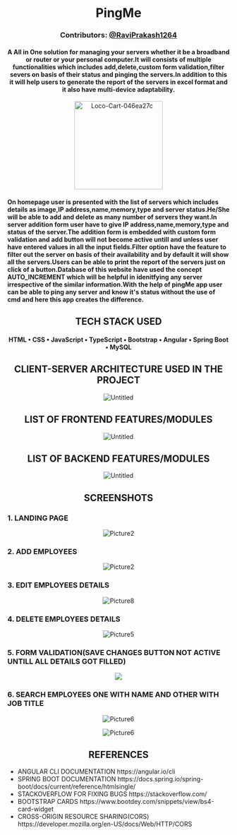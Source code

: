 <h1 align="center" style="">PingMe</h1>
<h3 align="center" style="">Contributors: <a href="https://github.com/RaviPrakash1264">@RaviPrakash1264</a></h3>
<h4 align="center">A All in One solution for managing your servers whether it be a broadband or router or your personal computer.It will consists of multiple functionalities which includes add,delete,custom form validation,filter severs on basis of their status and pinging the servers.In addition to this it will help users to generate the report of the servers in excel format and it also have multi-device adaptability.
</h4>
<p align="center">
<img src="https://i.ibb.co/FJKG2mH/954872.png" alt="Loco-Cart-046ea27c" height="200" width="200">
</p>
<h4>
On homepage user is presented with the list of servers which includes details as image,IP address,name,memory,type and server status.He/She will be able to add and delete  as many number of servers they want.In server addition form user have to give IP address,name,memory,type and status of the server.The addition form is embedded with custom form validation and add button will not become active untill and unless user have entered values in all the input fields.Filter option  have the feature to filter out the server on basis of their availability and by default it will show all the servers.Users can be able to print the report of the servers just on click of a button.Database of this website have used the concept AUTO_INCREMENT which will be helpful in idenitfying any server irrespective of the similar information.With the help of pingMe app user can be able to ping any server and know it's status without the use of cmd and here this app creates the difference. 
</h4>


<h2 align="center">TECH STACK USED</h2>
<h4 align="center">
HTML • CSS • JavaScript • TypeScript • Bootstrap • Angular • Spring Boot • MySQL
</h4>
<h2 align="center">CLIENT-SERVER ARCHITECTURE USED IN THE PROJECT</h2>
<p align="center">
<img src="https://i.ibb.co/ZLsGST0/Screenshot-2023-04-01-010831.jpg" alt="Untitled" border="0">
</p>
<h2 align="center">LIST OF FRONTEND FEATURES/MODULES</h2>
<p align="center">
<img src="https://i.ibb.co/Hg63gf6/Screenshot-2023-03-28-015704.jpg" alt="Untitled" border="0">
</p>
<h2 align="center">LIST OF BACKEND FEATURES/MODULES</h2>
<p align="center">
<img src="https://i.ibb.co/ZV5gNqT/Screenshot-2023-03-28-202208.jpg" alt="Untitled" border="0">
</p>
<h2 align="center">SCREENSHOTS</h2>
<h3>1. LANDING PAGE</h3>
<p align="center">
<img src="https://i.ibb.co/dfGTXhW/Screenshot-2023-03-28-233944.jpg" alt="Picture2" border="0">
</p>
<h3>2. ADD EMPLOYEES</h3>
<p align="center">
<img src="https://i.ibb.co/LQW6PNy/add.jpg" alt="Picture2" border="0">
</p>

<h3>3. EDIT EMPLOYEES DETAILS</h3>
<p align="center">
<img src="https://i.ibb.co/PxMhZww/edit.jpg" alt="Picture8" border="0">
</p>
<h3>4. DELETE EMPLOYEES DETAILS</h3>
<p align="center">
<img src="https://i.ibb.co/pZfP849/delete.jpg" alt="Picture5" border="0">
</p>
<h3>5. FORM VALIDATION(SAVE CHANGES BUTTON NOT ACTIVE UNTILL ALL DETAILS GOT FILLED)</h3>
<p align="center">
<img src="https://i.ibb.co/Sfj0tfM/form-validation.jpg" border="0">
</p>
<h3>6. SEARCH EMPLOYEES ONE WITH NAME AND OTHER WITH JOB TITLE</h3>
<p align="center">
<img src="https://i.ibb.co/C6Nb1Yk/search1.jpg" alt="Picture6" border="0">
</p>

<p align="center">
<img src="https://i.ibb.co/1vxVdCD/search2.jpg" alt="Picture6" border="0">
</p>
<h2 align="center">REFERENCES</h2>

<ul>
<li>
ANGULAR CLI DOCUMENTATION
https://angular.io/cli

<li>
SPRING BOOT DOCUMENTATION
https://docs.spring.io/spring-boot/docs/current/reference/htmlsingle/
</li>
<li>
STACKOVERFLOW FOR FIXING BUGS
https://stackoverflow.com/
</li>
<li>
BOOTSTRAP CARDS
https://www.bootdey.com/snippets/view/bs4-card-widget
</li>
<li>
CROSS-ORIGIN RESOURCE SHARING(CORS)
https://developer.mozilla.org/en-US/docs/Web/HTTP/CORS
</li>
</ul>
